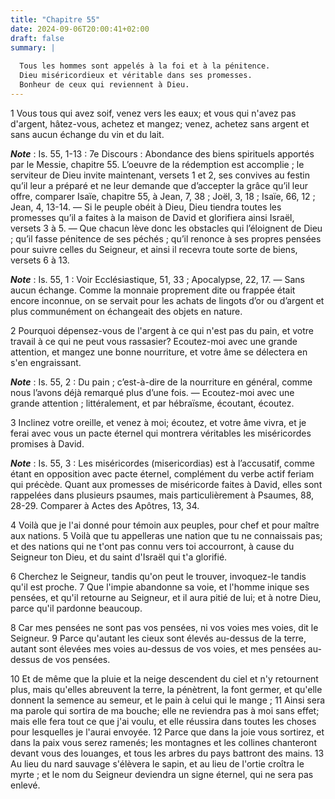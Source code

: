 ```yaml
---
title: "Chapitre 55"
date: 2024-09-06T20:00:41+02:00
draft: false
summary: |
  
  Tous les hommes sont appelés à la foi et à la pénitence.
  Dieu miséricordieux et véritable dans ses promesses.
  Bonheur de ceux qui reviennent à Dieu.
---
```



1 Vous tous qui avez soif, venez vers les eaux; et vous qui n'avez pas d'argent, hâtez-vous, achetez et mangez; venez, achetez sans argent et sans aucun échange du vin et du lait.

***Note*** :  Is. 55, 1-13 : 7e Discours : Abondance des biens spirituels apportés par le Messie, chapitre 55. L’oeuvre de la rédemption est accomplie ; le serviteur de Dieu invite maintenant, versets 1 et 2, ses convives au festin qu’il leur a préparé et ne leur demande que d’accepter la grâce qu’il leur offre, comparer Isaïe, chapitre 55, à Jean, 7, 38 ; Joël, 3, 18 ; Isaïe, 66, 12 ; Jean, 4, 13-14. ― Si le peuple obéit à Dieu, Dieu tiendra toutes les promesses qu’il a faites à la maison de David et glorifiera ainsi Israël, versets 3 à 5. ― Que chacun lève donc les obstacles qui l’éloignent de Dieu ; qu’il fasse pénitence de ses péchés ; qu’il renonce à ses propres pensées pour suivre celles du Seigneur, et ainsi il recevra toute sorte de biens, versets 6 à 13.

***Note*** :  Is. 55, 1 : Voir Ecclésiastique, 51, 33 ; Apocalypse, 22, 17. ― Sans aucun échange. Comme la monnaie proprement dite ou frappée était encore inconnue, on se servait pour les achats de lingots d’or ou d’argent et plus communément on échangeait des objets en nature.

2 Pourquoi dépensez-vous de l'argent à ce qui n'est pas du pain, et votre travail à ce qui ne peut vous rassasier? Ecoutez-moi avec une grande attention, et mangez une bonne nourriture, et votre âme se délectera en s'en engraissant.

***Note*** :  Is. 55, 2 : Du pain ; c’est-à-dire de la nourriture en général, comme nous l’avons déjà remarqué plus d’une fois. ― Ecoutez-moi avec une grande attention ; littéralement, et par hébraïsme, écoutant, écoutez.


3 Inclinez votre oreille, et venez à moi; écoutez, et votre âme vivra, et je ferai avec vous un pacte éternel qui montrera véritables les miséricordes promises à David.

***Note*** :  Is. 55, 3 : Les miséricordes (misericordias) est à l’accusatif, comme étant en opposition avec pacte éternel, complément du verbe actif feriam qui précède. Quant aux promesses de miséricorde faites à David, elles sont rappelées dans plusieurs psaumes, mais particulièrement à Psaumes, 88, 28-29. Comparer à Actes des Apôtres, 13, 34.


4 Voilà que je l'ai donné pour témoin aux peuples, pour chef et pour maître aux nations. 5 Voilà que tu appelleras une nation que tu ne connaissais pas; et des nations qui ne t'ont pas connu vers toi accourront, à cause du Seigneur ton Dieu, et du saint d'Israël qui t'a glorifié.


6 Cherchez le Seigneur, tandis qu'on peut le trouver, invoquez-le tandis qu'il est proche. 7 Que l'impie abandonne sa voie, et l'homme inique ses pensées, et qu'il retourne au Seigneur, et il aura pitié de lui; et à notre Dieu, parce qu'il pardonne beaucoup.


8 Car mes pensées ne sont pas vos pensées, ni vos voies mes voies, dit le Seigneur. 9 Parce qu'autant les cieux sont élevés au-dessus de la terre, autant sont élevées mes voies au-dessus de vos voies, et mes pensées au-dessus de vos pensées.


10 Et de même que la pluie et la neige descendent du ciel et n'y retournent plus, mais qu'elles abreuvent la terre, la pénètrent, la font germer, et qu'elle donnent la semence au semeur, et le pain à celui qui le mange ; 11 Ainsi sera ma parole qui sortira de ma bouche; elle ne reviendra pas à moi sans effet; mais elle fera tout ce que j'ai voulu, et elle réussira dans toutes les choses pour lesquelles je l'aurai envoyée. 12 Parce que dans la joie vous sortirez, et dans la paix vous serez ramenés; les montagnes et les collines chanteront devant vous des louanges, et tous les arbres du pays battront des mains. 13 Au lieu du nard sauvage s'élèvera le sapin, et au lieu de l'ortie croîtra le myrte ; et le nom du Seigneur deviendra un signe éternel, qui ne sera pas enlevé.

